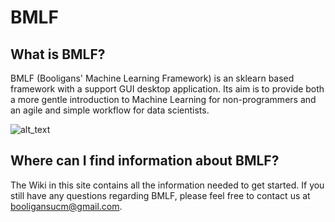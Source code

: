 # BMLF

## What is BMLF?

BMLF (Booligans' Machine Learning Framework) is an sklearn based framework with a support GUI desktop application. Its aim is to provide both a more gentle introduction to Machine Learning for non-programmers and an agile and simple workflow for data scientists.

![alt_text](https://user-images.githubusercontent.com/27867160/49513142-4f0c8600-f890-11e8-9ecc-93cf9e62f3a4.PNG)

## Where can I find information about BMLF?

The Wiki in this site contains all the information needed to get started. If you still have any questions regarding BMLF, please feel free to contact us at <booligansucm@gmail.com>.
